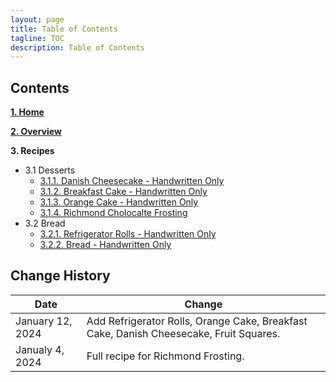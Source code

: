 ```yaml
---
layout: page
title: Table of Contents
tagline: TOC
description: Table of Contents
---
```


## Contents

**[1. Home](index.md)**

**[2. Overview](overview.md)**

**3. Recipes**

  * 3.1 Desserts
      * [3.1.1. Danish Cheesecake - Handwritten Only](./recipes/desserts/danishcheesecake.md)
      * [3.1.2. Breakfast Cake - Handwritten Only](./recipes/desserts/breakfastcake.md)
      * [3.1.3. Orange Cake - Handwritten Only](./recipes/desserts/orangecake.md)
      * [3.1.4. Richmond Cholocalte Frosting](./recipes/desserts/richmond.md)
  * 3.2 Bread
      * [3.2.1. Refrigerator Rolls - Handwritten Only](./recipes/bread/refrigrolls.md)
      * [3.2.2. Bread - Handwritten Only](./recipes/bread/bread.md)

## Change History

Date | Change
---|---
January 12, 2024 | Add Refrigerator Rolls, Orange Cake, Breakfast Cake, Danish Cheesecake, Fruit Squares.
Janualy 4, 2024 | Full recipe for Richmond Frosting.